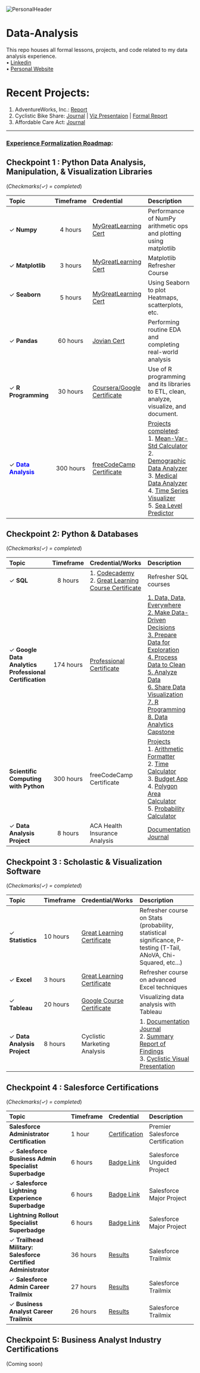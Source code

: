 ![PersonalHeader](https://user-images.githubusercontent.com/67473001/169627696-4ab0d97b-90e5-48b5-825a-77c7a08bc1ca.png)

# Data-Analysis
This repo houses all formal lessons, projects, and code related to my data analysis experience.<br>
• [Linkedin](https://www.linkedin.com/in/expcalvinking)<br>
• [Personal Website](https://clkhere.github.io)
# Recent Projects:
1. AdventureWorks, Inc.: [Report](https://github.com/clkHere/Data-Analysis/blob/9c82571219bfbb99177fe43c8c7e86ef1a491efe/1.%20Portfolio/e.%20AwesomeWorks_Case/AdventureWorks%20Sales%20Case.pdf)
2. Cyclistic Bike Share:      [Journal](https://github.com/xxkohxx/Data-Analysis/blob/5f46ee347b2bc7841190a93d40e705a7ca88f11a/1.%20Portfolio/b.%20Cyclistic%20Marketing%20Analysis/Cyclistic_Analysis.ipynb) | [Viz Presentaion](https://public.tableau.com/views/CyclisticStory_16526650203380/CyclisticCustomerInsights?:language=en-US&:display_count=n&:origin=viz_share_link) | [Formal Report](https://drive.google.com/file/d/1PB2dlDBZeTSRXAypTIxmdZU-EfeHd_R7/view?usp=sharing)
3. Affordable Care Act:       [Journal](https://github.com/xxkohxx/Data-Analysis/blob/5f46ee347b2bc7841190a93d40e705a7ca88f11a/1.%20Portfolio/a.%20Impact%20Analysis%20of%20the%20Affordable%20Care%20Act/Analysis_Health%20Insurance%20Coverage.ipynb) 
<hr>
<h3><ins>Experience Formalization Roadmap</ins>:<h3> 

## Checkpoint 1 : Python Data Analysis, Manipulation, & Visualization Libraries
(<i>Checkmarks(&check;) = completed</i>)

| Topic | Timeframe | Credential | Description | 
|:---|:---:|:---|:---|
| &check; <b>Numpy</b> | 4 hours | [MyGreatLearning Cert](https://drive.google.com/file/d/1vYkW-HN-7ADTQEEf6qj0adE63SE8dSBj/view?usp=sharing) | Performance of NumPy arithmetic ops and plotting using matplotlib |
| &check; <b>Matplotlib</b> | 3 hours | [MyGreatLearning Cert](https://drive.google.com/file/d/136vMg8fqxd0F3rSfFpgGc2qb4d3SHyAM/view?usp=sharing) | Matplotlib Refresher Course |
| &check; <b>Seaborn</b></p> | 5 hours | [MyGreatLearning Cert](https://drive.google.com/file/d/1_nKRihGOZb0xA4dpM_8LQU6TcMvopLPv/view?usp=sharing) | Using Seaborn to plot Heatmaps, scatterplots, etc. | 
| &check; <b>Pandas</b> | 60 hours | [Jovian Cert](https://drive.google.com/file/d/12MJKU8uabmaDJok-Zo3if477MHOMJmG1/view?usp=sharing) | Performing routine EDA and completing real-world analysis |
| &check; <b>R Programming</b> | 30 hours | [Coursera/Google Certificate](https://drive.google.com/file/d/14gbfoCtbDzkirDkYHqIyFSAeIbgvxFuv/view?usp=sharing) | Use of R programming and its libraries to ETL, clean, analyze, visualize, and document. | 
| &check; <span style='color:blue'><b>Data Analysis</b></span>| 300 hours | [freeCodeCamp Certificate](https://freecodecamp.org/certification/xxk1ng0fh3artzxx/data-analysis-with-python-v7) | <ins>Projects completed</ins>:<br>1. [Mean-Var-Std Calculator](https://replit.com/@mrcking88/boilerplate-mean-variance-standard-deviation-calculator)<br>2. [Demographic Data Analyzer](https://replit.com/@mrcking88/boilerplate-demographic-data-analyzer-3)<br>3. [Medical Data Analyzer](https://replit.com/@mrcking88/boilerplate-medical-data-visualizer)<br>4. [Time Series Visualizer](https://replit.com/@mrcking88/boilerplate-page-view-time-series-visualizer)<br>5. [Sea Level Predictor](https://replit.com/@mrcking88/boilerplate-sea-level-predictor)<br>  | 

## Checkpoint 2: Python & Databases
(<i>Checkmarks(&check;) = completed</i>)

| Topic | Timeframe | Credential/Works | Description | 
|:---|:---:|:---|:---|
| &check; <b>SQL</b> | 8 hours | 1. [Codecademy](https://drive.google.com/file/d/1-kfudCi1jWrFIdeGbqyn4Q2_3OuQDn7j/view?usp=sharing)<br>2. [Great Learning Course Certificate](https://drive.google.com/file/d/15qC0cUtcMK6VmHpvkEl9pufExgoBlzHd/view?usp=sharing) | Refresher SQL courses |
| &check; <b>Google Data Analytics<br>Professional Certification | 174 hours | [Professional<br>Certificate](https://www.coursera.org/account/accomplishments/specialization/certificate/47Z4FBGM58NM) | [1. Data, Data, Everywhere](https://www.coursera.org/account/accomplishments/certificate/QPGP2RZZEBNU)<br>[2. Make Data-Driven Decisions](https://www.coursera.org/account/accomplishments/certificate/4ABW8WZVN4YN)<br>[3. Prepare Data for Exploration](https://www.coursera.org/account/accomplishments/certificate/XUNM6MFCX6KB)<br>[4. Process Data to Clean](https://www.coursera.org/account/accomplishments/certificate/ACLJ9ZZN6QX5)<br>[5. Analyze Data](https://www.coursera.org/account/accomplishments/certificate/YT3358L7BHQD)<br>[6. Share Data Visualization](https://www.coursera.org/account/accomplishments/certificate/ZGN7FM9RYQC3)<br>[7. R Programming](https://www.coursera.org/account/accomplishments/certificate/JY84H3VFXQCR)<br>[8. Data Analytics Capstone](https://www.coursera.org/account/accomplishments/certificate/75VG8USMNTG2)<br> | 
  | <b>Scientific Computing with Python</b> | 300 hours | freeCodeCamp Certificate | <ins>Projects</ins><br>1. [Arithmetic Formatter]()<br>2. [Time Calculator]()<br>3. [Budget App]()<br>4. [Polygon Area Calculator]()<br>5. [Probability Calculator]() |
| &check; <b>Data Analysis Project</b> | 8 hours | ACA Health Insurance Analysis | [Documentation Journal](https://github.com/xxkohxx/Data-Analysis/blob/e6d273e5554af153651a6e02216be5cafd8427c1/1.%20Portfolio/a.%20Impact%20Analysis%20of%20the%20Affordable%20Care%20Act/Analysis_Health%20Insurance%20Coverage.ipynb) |

## Checkpoint 3 : Scholastic & Visualization Software
(<i>Checkmarks(&check;) = completed</i>)

| Topic | Timeframe | Credential/Works | Description | 
|:---|:---|:---|:---|
| &check; <b>Statistics</b> | 10 hours |  [Great Learning Certificate](https://drive.google.com/file/d/1rZ4ZclGWXnOXxCeAZXtcODfK7RSBA3AP/view?usp=sharing) | Refresher course on Stats (probability, statistical significance, P-testing (T-Tail, ANoVA, Chi-Squared, etc...) | 
| &check; <b>Excel</b> | 3 hours | [Great Learning Certificate](https://drive.google.com/file/d/1F1qj0jbQjiamZn4qAANKP8FXVfKxLhkb/view?usp=sharing) | Refresher course on advanced Excel techniques
| &check; <b>Tableau</b> | 20 hours | [Google Course Certificate](https://drive.google.com/file/d/1oQai_IXapZRMnunsIrXOA07C4b_jS-8m/view?usp=sharing) | Visualizing data analysis with Tableau |
| &check; <b>Data Analysis Project</b> | 8 hours | Cyclistic Marketing Analysis | 1. [Documentation Journal](https://github.com/xxkohxx/Data-Analysis/blob/0fea9efcec605cd7fc4aedcceff402e694904dc1/1.%20Portfolio/b.%20Cyclistic%20Marketing%20Analysis/Cyclistic_Analysis.ipynb)<br>2. [Summary Report of Findings](https://drive.google.com/file/d/1PB2dlDBZeTSRXAypTIxmdZU-EfeHd_R7/view?usp=sharing)<br>3. [Cyclistic Visual Presentation](https://public.tableau.com/shared/C4T5QYFF6?:display_count=n&:origin=viz_share_link) |

## Checkpoint 4 : Salesforce Certifications
(<i>Checkmarks(&check;) = completed</i>)

| Topic | Timeframe | Credential | Description | 
|:---|:---|:---|:---|
| <b>Salesforce Administrator Certification</b> | 1 hour | <a href="https://trailblazer.me/id/cking195">Certification</a> | Premier Salesforce Certification |
| &check; <b>Salesforce Business Admin Specialist Superbadge</b> | 6 hours | <a href="https://trailblazer.me/id/cking195">Badge Link</a> | Salesforce Unguided Project |
| &check; <b>Salesforce Lightning Experience Superbadge</b> | 6 hours | <a href="https://trailblazer.me/id/cking195">Badge Link</a> | Salesforce Major Project | 
| <b>Lightning Rollout Specialist Superbadge</b> | 6 hours | <a href="https://trailblazer.me/id/cking195">Badge Link</a> | Salesforce Major Project | 
| &check; <b>Trailhead Military: Salesforce Certified Administrator</b> | 36 hours | <a href="">Results</a> | Salesforce Trailmix |
| &check; <b>Salesforce Admin Career Trailmix</b> | 27 hours | <a href="https://trailblazer.me/id/cking195">Results</a> | Salesforce Trailmix | 
| &check; <b>Business Analyst Career Trailmix</b> | 26 hours | <a href="https://trailblazer.me/id/cking195">Results</a> | Salesforce Trailmix | 

## Checkpoint 5: Business Analyst Industry Certifications
(Coming soon)

